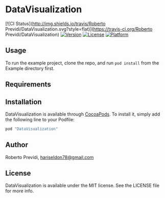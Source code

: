 # DataVisualization

[![CI Status](http://img.shields.io/travis/Roberto Previdi/DataVisualization.svg?style=flat)](https://travis-ci.org/Roberto Previdi/DataVisualization)
[![Version](https://img.shields.io/cocoapods/v/DataVisualization.svg?style=flat)](http://cocoapods.org/pods/DataVisualization)
[![License](https://img.shields.io/cocoapods/l/DataVisualization.svg?style=flat)](http://cocoapods.org/pods/DataVisualization)
[![Platform](https://img.shields.io/cocoapods/p/DataVisualization.svg?style=flat)](http://cocoapods.org/pods/DataVisualization)

## Usage

To run the example project, clone the repo, and run `pod install` from the Example directory first.

## Requirements

## Installation

DataVisualization is available through [CocoaPods](http://cocoapods.org). To install
it, simply add the following line to your Podfile:

```ruby
pod "DataVisualization"
```

## Author

Roberto Previdi, hariseldon78@gmail.com

## License

DataVisualization is available under the MIT license. See the LICENSE file for more info.
